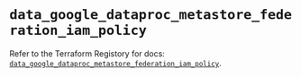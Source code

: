 # `data_google_dataproc_metastore_federation_iam_policy`

Refer to the Terraform Registory for docs: [`data_google_dataproc_metastore_federation_iam_policy`](https://registry.terraform.io/providers/hashicorp/google-beta/5.11.0/docs/data-sources/google_dataproc_metastore_federation_iam_policy).
